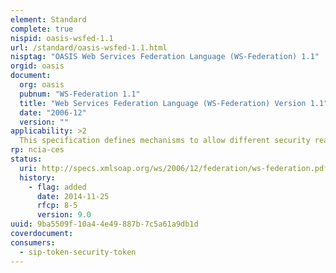 ```yaml
---
element: Standard
complete: true
nispid: oasis-wsfed-1.1
url: /standard/oasis-wsfed-1.1.html
nisptag: "OASIS Web Services Federation Language (WS-Federation) 1.1"
orgid: oasis
document:
  org: oasis
  pubnum: "WS-Federation 1.1"
  title: "Web Services Federation Language (WS-Federation) Version 1.1"
  date: "2006-12"
  version: ""
applicability: >2
  This specification defines mechanisms to allow different security realms to federate, such that authorized access to resources managed in one realm can be provided to security principals whose identities and attributes are managed in other realms. This includes mechanisms for brokering of identity, attribute, authentication and authorization assertions between realms, and privacy of federated claims.
rp: ncia-ces
status:
  uri: http://specs.xmlsoap.org/ws/2006/12/federation/ws-federation.pdf
  history: 
    - flag: added
      date: 2014-11-25
      rfcp: 8-5
      version: 9.0
uuid: 9ba5509f-10a4-4e49-887b-7c5a61a9db1d
coverdocument:
consumers:
  - sip-token-security-token
---
```

